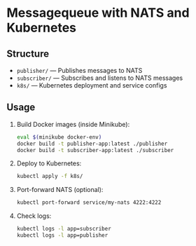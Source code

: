 
# Messagequeue with NATS and Kubernetes

## Structure

- `publisher/` — Publishes messages to NATS
- `subscriber/` — Subscribes and listens to NATS messages
- `k8s/` — Kubernetes deployment and service configs

## Usage

1. Build Docker images (inside Minikube):
   ```bash
   eval $(minikube docker-env)
   docker build -t publisher-app:latest ./publisher
   docker build -t subscriber-app:latest ./subscriber
   ```

2. Deploy to Kubernetes:
   ```bash
   kubectl apply -f k8s/
   ```

3. Port-forward NATS (optional):
   ```bash
   kubectl port-forward service/my-nats 4222:4222
   ```

4. Check logs:
   ```bash
   kubectl logs -l app=subscriber
   kubectl logs -l app=publisher
   ```
